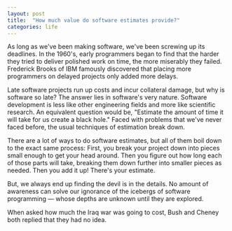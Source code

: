 ```yaml
---
layout: post
title:  "How much value do software estimates provide?"
categories: life
---
```


As long as we've been making software, we've been screwing up its deadlines. In the 1960's, early programmers began to find that the harder they tried to deliver polished work on time, the more miserably they failed. Frederick Brooks of IBM famously discovered that placing more programmers on delayed projects only added more delays.
<!--more-->

Late software projects run up costs and incur collateral damage, but why is software so late? The answer lies in software's very nature. Software development is less like other engineering fields and more like scientific research. An equivalent question would be, "Estimate the amount of time it will take for us create a black hole." Faced with problems that we've never faced before, the usual techniques of estimation break down.

There are a lot of ways to do software estimates, but all of them boil down to the exact same process: First, you break your project down into pieces small enough to get your head around. Then you figure out how long each of those parts will take, breaking them down further into smaller pieces as needed. Then you add it up! There's your estimate.

But, we always end up finding the devil is in the details. No amount of awareness can solve our ignorance of the icebergs of software programming &mdash; whose depths are unknown until they are explored.

When asked how much the Iraq war was going to cost, Bush and Cheney both replied that they had no idea.
